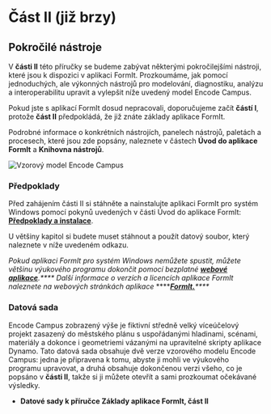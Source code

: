 # Část II \(již brzy\)

## Pokročilé nástroje

V **části II** této příručky se budeme zabývat některými pokročilejšími nástroji, které jsou k dispozici v aplikaci FormIt. Prozkoumáme, jak pomocí jednoduchých, ale výkonných nástrojů pro modelování, diagnostiku, analýzu a interoperabilitu upravit a vylepšit níže uvedený model Encode Campus.

Pokud jste s aplikací FormIt dosud nepracovali, doporučujeme začít **částí I**, protože **část II** předpokládá, že již znáte základy aplikace FormIt.

Podrobné informace o konkrétních nástrojích, panelech nástrojů, paletách a procesech, které jsou zde popsány, naleznete v částech **Úvod do aplikace FormIt** a **Knihovna nástrojů**.

![Vzorový model Encode Campus](../.gitbook/assets/encode-campus-sample-model-intro-image.png)

### Předpoklady

Před zahájením části II si stáhněte a nainstalujte aplikaci FormIt pro systém Windows pomocí pokynů uvedených v části Úvod do aplikace FormIt: [**Předpoklady a instalace**](../formit-introduction/prerequisites-and-installation.md).

U většiny kapitol si budete muset stáhnout a použít datový soubor, který naleznete v níže uvedeném odkazu.

_Pokud aplikaci FormIt pro systém Windows nemůžete spustit, můžete většinu výukového programu dokončit pomocí bezplatné_ [_**webové aplikace**_](https://formit.autodesk.com/app)_.**** Další informace o verzích a licencích aplikace FormIt naleznete na webových stránkách aplikace_ ****[_**FormIt.**_](https://formit.autodesk.com)_\*\*\*\*_

### Datová sada

Encode Campus zobrazený výše je fiktivní středně velký víceúčelový projekt zasazený do městského plánu s uspořádanými hladinami, scénami, materiály a dokonce i geometriemi vázanými na upravitelné skripty aplikace Dynamo. Tato datová sada obsahuje dvě verze vzorového modelu Encode Campus: jedna je připravena k tomu, abyste ji mohli ve výukového programu upravovat, a druhá obsahuje dokončenou verzi všeho, co je popsáno v **části II**, takže si ji můžete otevřít a sami prozkoumat očekávané výsledky.

* **Datové sady k příručce Základy aplikace FormIt, část II**

